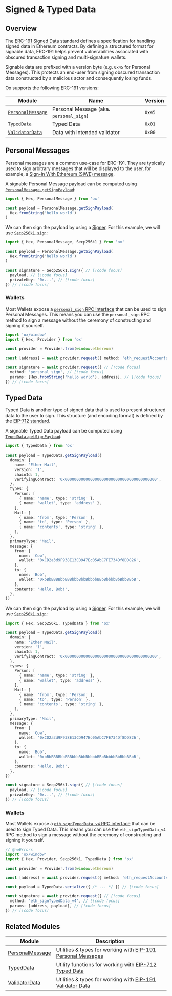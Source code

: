 # Signed & Typed Data 

## Overview

The [ERC-191 Signed Data](https://eips.ethereum.org/EIPS/eip-191) standard defines a specification for handling signed data in Ethereum contracts.
By defining a structured format for signable data, ERC-191 helps prevent vulnerabilities associated with obscured transaction signing and multi-signature wallets.

Signable data are prefixed with a version byte (e.g. `0x45` for Personal Messages). This protects an end-user from signing obscured transaction data constructed by a malicious actor and consequently losing funds.

Ox supports the following ERC-191 versions:

| Module                                    | Name                                    | Version |
| ----------------------------------------- | --------------------------------------- | ------- |
| [`PersonalMessage`](/api/PersonalMessage) | Personal Message (aka. `personal_sign`) | `0x45`  |
| [`TypedData`](/api/TypedData)             | Typed Data                              | `0x01`  |
| [`ValidatorData`](/api/ValidatorData)     | Data with intended validator            | `0x00`  |

## Personal Messages

Personal messages are a common use-case for ERC-191. They are typically used to sign arbitrary messages that will be displayed to the user, for example, a [Sign-In With Ethereum (SIWE) message](/guides/siwe#create-siwe-message).

A signable Personal Message payload can be computed using [`PersonalMessage.getSignPayload`](/api/PersonalMessage/getSignPayload):

```ts twoslash
import { Hex, PersonalMessage } from 'ox'

const payload = PersonalMessage.getSignPayload(
  Hex.fromString('hello world')
)
```

We can then sign the payload by using a [Signer](/guides/ecdsa#signers). For this example, we will use [`Secp256k1.sign`](/api/Secp256k1/sign):

```ts twoslash
import { Hex, PersonalMessage, Secp256k1 } from 'ox'

const payload = PersonalMessage.getSignPayload(
  Hex.fromString('hello world')
)

const signature = Secp256k1.sign({ // [!code focus]
  payload, // [!code focus]
  privateKey: '0x...', // [!code focus]
}) // [!code focus]
```

### Wallets 

Most Wallets expose a [`personal_sign` RPC interface](https://docs.metamask.io/wallet/reference/json-rpc-methods/personal_sign/) that can be used to sign Personal Messages. This means you can use the `personal_sign` RPC method to sign a message without the ceremony of constructing and signing it yourself.

```ts twoslash
import 'ox/window'
import { Hex, Provider } from 'ox'

const provider = Provider.from(window.ethereum)

const [address] = await provider.request({ method: 'eth_requestAccounts' })

const signature = await provider.request({ // [!code focus]
  method: 'personal_sign', // [!code focus]
  params: [Hex.fromString('hello world'), address], // [!code focus]
}) // [!code focus]
```

## Typed Data

Typed Data is another type of signed data that is used to present structured data to the user to sign.
This structure (and encoding format) is defined by the [EIP-712 standard](https://eips.ethereum.org/EIPS/eip-712).

A signable Typed Data payload can be computed using [`TypedData.getSignPayload`](/api/TypedData/getSignPayload):

```ts twoslash
import { TypedData } from 'ox'
 
const payload = TypedData.getSignPayload({ 
  domain: {
    name: 'Ether Mail',
    version: '1',
    chainId: 1,
    verifyingContract: '0x0000000000000000000000000000000000000000',
  },
  types: {
    Person: [
      { name: 'name', type: 'string' },
      { name: 'wallet', type: 'address' },
    ],
    Mail: [
      { name: 'from', type: 'Person' },
      { name: 'to', type: 'Person' },
      { name: 'contents', type: 'string' },
    ],
  },
  primaryType: 'Mail',
  message: {
    from: {
      name: 'Cow',
      wallet: '0xCD2a3d9F938E13CD947Ec05AbC7FE734Df8DD826',
    },
    to: {
      name: 'Bob',
      wallet: '0xbBbBBBBbbBBBbbbBbbBbbbbBBbBbbbbBbBbbBBbB',
    },
    contents: 'Hello, Bob!',
  },
})
```

We can then sign the payload by using a [Signer](/guides/ecdsa#signers). For this example, we will use [`Secp256k1.sign`](/api/Secp256k1/sign):

```ts twoslash
import { Hex, Secp256k1, TypedData } from 'ox'

const payload = TypedData.getSignPayload({ 
  domain: {
    name: 'Ether Mail',
    version: '1',
    chainId: 1,
    verifyingContract: '0x0000000000000000000000000000000000000000',
  },
  types: {
    Person: [
      { name: 'name', type: 'string' },
      { name: 'wallet', type: 'address' },
    ],
    Mail: [
      { name: 'from', type: 'Person' },
      { name: 'to', type: 'Person' },
      { name: 'contents', type: 'string' },
    ],
  },
  primaryType: 'Mail',
  message: {
    from: {
      name: 'Cow',
      wallet: '0xCD2a3d9F938E13CD947Ec05AbC7FE734Df8DD826',
    },
    to: {
      name: 'Bob',
      wallet: '0xbBbBBBBbbBBBbbbBbbBbbbbBBbBbbbbBbBbbBBbB',
    },
    contents: 'Hello, Bob!',
  },
})

const signature = Secp256k1.sign({ // [!code focus]
  payload, // [!code focus]
  privateKey: '0x...', // [!code focus]
}) // [!code focus]
```

### Wallets 

Most Wallets expose a [`eth_signTypedData_v4` RPC interface](https://docs.metamask.io/wallet/reference/json-rpc-methods/eth_signtypeddata_v4/) that can be used to sign Typed Data. This means you can use the `eth_signTypedData_v4` RPC method to sign a message without the ceremony of constructing and signing it yourself.

```ts twoslash
// @noErrors
import 'ox/window'
import { Hex, Provider, Secp256k1, TypedData } from 'ox'

const provider = Provider.from(window.ethereum)

const [address] = await provider.request({ method: 'eth_requestAccounts' })

const payload = TypedData.serialize({ /* ... */ }) // [!code focus]

const signature = await provider.request({ // [!code focus]
  method: 'eth_signTypedData_v4', // [!code focus]
  params: [address, payload], // [!code focus]
}) // [!code focus]
```

## Related Modules

| Module                                  | Description                                                                                                           |
| --------------------------------------- | --------------------------------------------------------------------------------------------------------------------- |
| [PersonalMessage](/api/PersonalMessage) | Utilities & types for working with [EIP-191 Personal Messages](https://eips.ethereum.org/EIPS/eip-191#version-0x45-e) |
| [TypedData](/api/TypedData)             | Utility functions for working with [EIP-712 Typed Data](https://eips.ethereum.org/EIPS/eip-712)                       |
| [ValidatorData](/api/ValidatorData)     | Utilities & types for working with [EIP-191 Validator Data](https://eips.ethereum.org/EIPS/eip-191#0x00)              |

